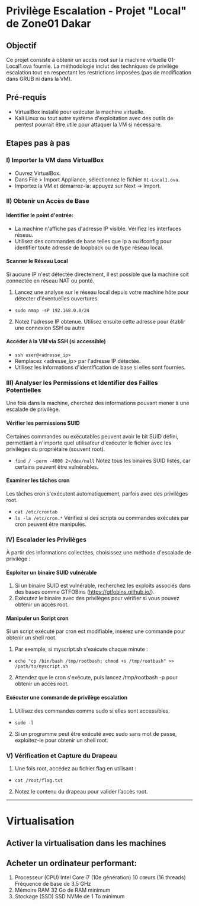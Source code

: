 # Privilège Escalation - Projet "Local" de Zone01 Dakar

## Objectif
Ce projet consiste à obtenir un accès root sur la machine virtuelle 01-Local1.ova fournie. La méthodologie inclut des techniques de privilège escalation tout en respectant les restrictions imposées (pas de modification dans GRUB ni dans la VM).

## Pré-requis
- VirtualBox installé pour exécuter la machine virtuelle.
- Kali Linux ou tout autre système d'exploitation avec des outils de pentest pourrait être utile pour attaquer la VM si nécessaire.

## Etapes pas à pas
### I) Importer la VM dans VirtualBox
- Ouvrez VirtualBox.
- Dans File > Import Appliance, sélectionnez le fichier ```01-Local1.ova```.
- Importez la VM et démarrez-la: appuyez sur Next -> Import.

### II) Obtenir un Accès de Base
#### Identifier le point d'entrée:
- La machine n'affiche pas d'adresse IP visible. Vérifiez les interfaces réseau.
- Utilisez des commandes de base telles que ip a ou ifconfig pour identifier toute adresse de loopback ou de type réseau local.
#### Scanner le Réseau Local
Si aucune IP n'est détectée directement, il est possible que la machine soit connectée en réseau NAT ou ponté.
1. Lancez une analyse sur le réseau local depuis votre machine hôte pour détecter d'éventuelles ouvertures.
- ```sudo nmap -sP 192.168.0.0/24```
2. Notez l'adresse IP obtenue. Utilisez ensuite cette adresse pour établir une connexion SSH ou autre
#### Accéder à la VM via SSH (si accessible)
- ```ssh user@<adresse_ip>```
- Remplacez <adresse_ip> par l'adresse IP détectée.
- Utilisez les informations d'identification de base si elles sont fournies.

### III) Analyser les Permissions et Identifier des Failles Potentielles
Une fois dans la machine, cherchez des informations pouvant mener à une escalade de privilège.
#### Vérifier les permissions SUID
Certaines commandes ou exécutables peuvent avoir le bit SUID défini, permettant à n'importe quel utilisateur d'exécuter le fichier avec les privilèges du propriétaire (souvent root).
- ```find / -perm -4000 2>/dev/null```
Notez tous les binaires SUID listés, car certains peuvent être vulnérables.
#### Examiner les tâches cron
Les tâches cron s'exécutent automatiquement, parfois avec des privilèges root.
- ```cat /etc/crontab```
- ```ls -la /etc/cron.*```
Vérifiez si des scripts ou commandes exécutés par cron peuvent être manipulés.

### IV) Escalader les Privilèges
À partir des informations collectées, choisissez une méthode d'escalade de privilège :
#### Exploiter un binaire SUID vulnérable
1. Si un binaire SUID est vulnérable, recherchez les exploits associés dans des bases comme GTFOBins (https://gtfobins.github.io/).
2. Exécutez le binaire avec des privilèges pour vérifier si vous pouvez obtenir un accès root.
#### Manipuler un Script cron
Si un script exécuté par cron est modifiable, insérez une commande pour obtenir un shell root.
1. Par exemple, si myscript.sh s'exécute chaque minute :
- ```echo "cp /bin/bash /tmp/rootbash; chmod +s /tmp/rootbash" >> /path/to/myscript.sh```
2. Attendez que le cron s'exécute, puis lancez /tmp/rootbash -p pour obtenir un accès root.
#### Exécuter une commande de privilège escalation
1. Utilisez des commandes comme sudo si elles sont accessibles.
- ```sudo -l```
2. Si un programme peut être exécuté avec sudo sans mot de passe, exploitez-le pour obtenir un shell root.

### V) Vérification et Capture du Drapeau
1. Une fois root, accédez au fichier flag en utilisant :
- ```cat /root/flag.txt```
2. Notez le contenu du drapeau pour valider l’accès root.

*********************************************************************************************
# Virtualisation
## Activer la virtualisation dans les machines
## Acheter un ordinateur performant:
1. Processeur (CPU)
Intel Core i7 (10e génération)
10 cœurs (16 threads)
Fréquence de base de 3.5 GHz 
2. Mémoire RAM
32 Go de RAM minimum 
3. Stockage (SSD)
SSD NVMe de 1 To minimum

